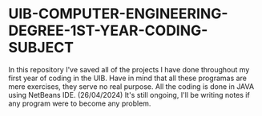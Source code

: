 # UIB-COMPUTER-ENGINEERING-DEGREE-1ST-YEAR-CODING-SUBJECT
In this repository I've saved all of the projects I have done throughout my first year of coding in the UIB.
Have in mind that all these programas are mere exercises, they serve no real purpose.
All the coding is done in JAVA using NetBeans IDE.
(26/04/2024) It's still ongoing, I'll be writing notes if any program were to become any problem.
